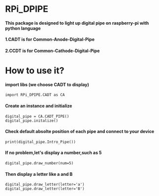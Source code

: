 # RPi_DPIPE
#### This package is designed to light up digital pipe on raspberry-pi with python language
#### 1.CADT is for Common-Anode-Digital-Pipe
#### 2.CCDT is for Common-Cathode-Digital-Pipe

# How to use it?
#### import libs (we choose CADT to display)
    import RPi_DPIPE.CADT as CA
#### Create an instance and initialize
    digital_pipe = CA.CADT_PIPE()
    digital_pipe.initalize()
#### Check default absolte position of each pipe and connect to your device 
    print(digital_pipe.Intro_Pipe())
#### If no problem,let's display a number,such as 5
    digital_pipe.draw_number(num=5)
#### Then display a letter like a and B
    digital_pipe.draw_letter(letter='a')
    digital_pipe.draw_letter(letter='B')
    
